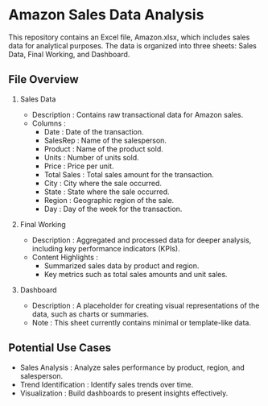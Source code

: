 # Amazon Sales Data Analysis
This repository contains an Excel file, Amazon.xlsx, which includes sales data for analytical purposes. The data is organized into three sheets: Sales Data, Final Working, and Dashboard.
## File Overview
1. Sales Data
   -	Description : Contains raw transactional data for Amazon sales.
   -	Columns :
         -	Date : Date of the transaction.
         -	SalesRep : Name of the salesperson.
         -	Product : Name of the product sold.
         -	Units : Number of units sold.
         -	Price : Price per unit.
         -	Total Sales : Total sales amount for the transaction.
         -	City : City where the sale occurred.
         -	State : State where the sale occurred.
         -	Region : Geographic region of the sale.
         -	Day : Day of the week for the transaction.
   
3. Final Working
   -	Description : Aggregated and processed data for deeper analysis, including key performance indicators (KPIs).
   -	Content Highlights :
         -	Summarized sales data by product and region.
         -	Key metrics such as total sales amounts and unit sales.
   
5. Dashboard
   -	Description : A placeholder for creating visual representations of the data, such as charts or summaries.
   -	Note : This sheet currently contains minimal or template-like data.

## Potential Use Cases

   - Sales Analysis : Analyze sales performance by product, region, and salesperson.
   - Trend Identification : Identify sales trends over time.
   - Visualization : Build dashboards to present insights effectively.

